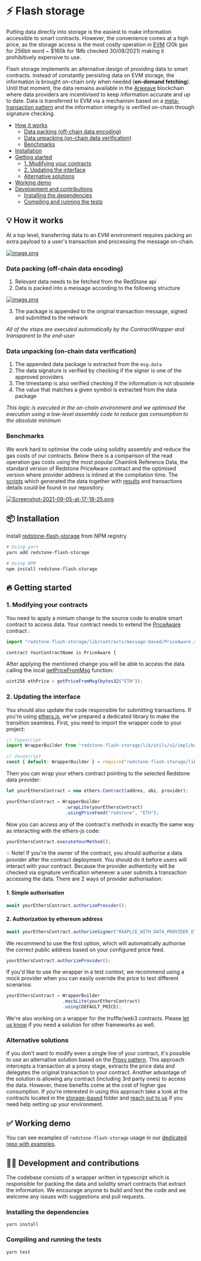 # ⚡️ Flash storage

Putting data directly into storage is the easiest to make information accessible to smart contracts. However, the convenience comes at a high price, as the storage access is the most costly operation in [EVM](https://ethereum.github.io/yellowpaper/paper.pdf) (20k gas for 256bit word ~ $160k for 1Mb checked 30/08/2021) making it prohibitively expensive to use.

Flash storage implements an alternative design of providing data to smart contracts. Instead of constantly persisting data on EVM storage, the information is brought on-chain only when needed (**on-demand fetching**). Until that moment, the data remains available in the [Arweave](https://www.arweave.org/) blockchain where data providers are incentivised to keep information accurate and up to date. Data is transferred to EVM via a mechanism based on a [meta-transaction pattern](https://medium.com/@austin_48503/ethereum-meta-transactions-90ccf0859e84) and the information integrity is verified on-chain through signature checking.

- [How it works](#-how-it-works)
  - [Data packing (off-chain data encoding)](#data-packing-off-chain-data-encoding)
  - [Data unpacking (on-chain data verification)](#data-unpacking-on-chain-data-verification)
  - [Benchmarks](#benchmarks)
- [Installation](#-installation)
- [Getting started](#-getting-started)
  - [1. Modifying your contracts](#1-modifying-your-contracts)
  - [2. Updating the interface](#2-updating-the-interface)
  - [Alternative solutions](#alternative-solutions)
- [Working demo](#-working-demo)
- [Development and contributions](#-development-and-contributions)
  - [Installing the dependencies](#core-package)
  - [Compiling and running the tests](#compiling-and-running-the-tests)

## 💡 How it works

At a top level, transferring data to an EVM environment requires packing an extra payload to a user's transaction and processing the message on-chain.

[![image.png](https://i.postimg.cc/5NZSqtFT/image.png)](https://postimg.cc/xc3m9n53)

### Data packing (off-chain data encoding)

1. Relevant data needs to be fetched from the RedStone api
2. Data is packed into a message according to the following structure

[![image.png](https://i.postimg.cc/SRgRHHF1/image.png)](https://postimg.cc/jnJR7gjy)

3. The package is appended to the original transaction message, signed and submitted to the network

*All of the steps are executed automatically by the ContractWrapper and transparent to the end-user*

### Data unpacking (on-chain data verification)

1. The appended data package is extracted from the `msg.data`
2. The data signature is verified by checking if the signer is one of the approved providers
3. The timestamp is also verified checking if the information is not obsolete
4. The value that matches a given symbol is extracted from the data package

*This logic is executed in the on-chain environment and we optimised the execution using a low-level assembly code to reduce gas consumption to the absolute minimum*

### Benchmarks

We work hard to optimise the code using solidity assembly and reduce the gas costs of our contracts. Below there is a comparison of the read operation gas costs using the most popular Chainlink Reference Data, the standard version of Redstone PriceAware contract and the optimised version where provider address is inlined at the compilation time. The [scripts](https://github.com/redstone-finance/redstone-flash-storage/tree/price-aware/scripts) which generated the data together with [results](https://github.com/redstone-finance/redstone-flash-storage/blob/price-aware/benchmarks.txt) and transactions details could be found in our repository.

[![Screenshot-2021-09-05-at-17-18-25.png](https://i.postimg.cc/CK14BQTC/Screenshot-2021-09-05-at-17-18-25.png)](https://postimg.cc/NK3XZb0L)

## 📦 Installation

Install [redstone-flash-storage](https://www.npmjs.com/package/redstone-flash-storage) from NPM registry
```bash
# Using yarn
yarn add redstone-flash-storage

# Using NPM
npm install redstone-flash-storage
```

## 🔥 Getting started

### 1. Modifying your contracts

You need to apply a minium change to the source code to enable smart contract to access data. Your contract needs to extend the [PriceAware](https://github.com/redstone-finance/redstone-flash-storage/blob/price-aware/contracts/message-based/PriceAware.sol) contract :

```js
import "redstone-flash-storage/lib/contracts/message-based/PriceAware.sol";

contract YourContractName is PriceAware {
```

After applying the mentioned change you will be able to access the data calling the local [getPriceFromMsg](https://github.com/redstone-finance/redstone-flash-storage/blob/price-aware/contracts/message-based/PriceAware.sol#L29) function:

```js
uint256 ethPrice = getPriceFromMsg(bytes32("ETH"));
```

### 2. Updating the interface

You should also update the code responsible for submitting transactions. If you're using [ethers.js](https://github.com/ethers-io/ethers.js/), we've prepared a dedicated library to make the transition seamless. First, you need to import the wrapper code to your project:

```ts
// Typescript
import WrapperBuilder from "redstone-flash-storage/lib/utils/v2/impl/builder/WrapperBuilder";

// Javascript
const { default: WrapperBuilder } = require("redstone-flash-storage/lib/utils/v2/impl/builder/WrapperBuilder");
```

Then you can wrap your ethers contract pointing to the selected Redstone data provider:

```js
let yourEthersContract = new ethers.Contract(addres, abi, provider);

yourEthersContract = WrapperBuilder
                      .wrapLite(yourEthersContract)
                      .usingPriceFeed("redstone", "ETH");
```

Now you can access any of the contract's methods in exactly the same way as interacting with the ethers-js code:

```js
yourEthersContract.executeYourMethod();
```

💡 Note! If you're the owner of the contract, you should authorise a data provider after the contract deployment. You should do it before users will interact with your contract. Because the provider authenticity will be checked via signature verification whenever a user submits a transaction accessing the data. There are 2 ways of provider authorisation:
#### 1. Simple authorisation
```js
await yourEthersContract.authorizeProvider();
```
#### 2. Authorization by ethereum address
```js
await yourEthersContract.authorizeSigner("REAPLCE_WITH_DATA_PROVIDER_ETHEREUM_ADDRESS")
```

We recommend to use the first option, which will automatically authorise the correct public address based on your configured price feed.

```js
yourEthersContract.authorizeProvider();
```

If you'd like to use the wrapper in a test context, we recommend using a mock provider when you can easily override the price to test different scenarios:


```js
yourEthersContract = WrapperBuilder
                     .mockLite(yourEthersContract)
                     .using(DEFAULT_PRICE);
```

We're also working on a wrapper for the truffle/web3 contracts. Please [let us know](https://redstone.finance/discord) if you need a solution for other frameworks as well. 

### Alternative solutions

If you don't want to modify even a single line of your contract, it's possible to use an alternative solution based on the [Proxy pattern](https://blog.openzeppelin.com/proxy-patterns/). This approach intercepts a transaction at a proxy stage, extracts the price data and delegates the original transaction to your contract. Another advantage of the solution is allowing any contract (including 3rd party ones) to access the data. However, these benefits come at the cost of higher gas consumption. If you're interested in using this approach take a look at the contracts located in the [storage-based](https://github.com/redstone-finance/redstone-flash-storage/tree/price-aware/contracts/storage-based) folder and [reach out to us](https://redstone.finance/discord) if you need help setting up your environment.  


## ✅ Working demo
You can see examples of `redstone-flash-storage` usage in our [dedicated repo with examples](https://github.com/redstone-finance/redstone-flash-storage-examples).

## 👨‍💻 Development and contributions

The codebase consists of a wrapper written in typescript which is responsible for packing the data and solidity smart contracts that extract the information. We encourage anyone to build and test the code and we welcome any issues with suggestions and pull requests. 

### Installing the dependencies

```
yarn install 
```

### Compiling and running the tests

```
yarn test 
```
